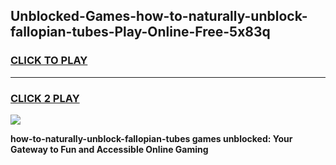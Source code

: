 
## Unblocked-Games-how-to-naturally-unblock-fallopian-tubes-Play-Online-Free-5x83q
<h3>
<a href="https://premium76.site?title=how-to-naturally-unblock-fallopian-tubes&ref=26A">CLICK TO PLAY</a></h3>
<hr>

<h3>
<a href="https://premium76.site?title=how-to-naturally-unblock-fallopian-tubes&ref=26A">CLICK 2 PLAY</a>
  
</h3>

<a href="https://premium76.site?title=how-to-naturally-unblock-fallopian-tubes&ref=26A"><img src="https://clearcache.store/games.png"></a>


**how-to-naturally-unblock-fallopian-tubes games unblocked: Your Gateway to Fun and Accessible Online Gaming**
